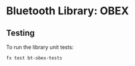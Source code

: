 # Bluetooth Library: OBEX

## Testing

To run the library unit tests:

```
fx test bt-obex-tests
```
